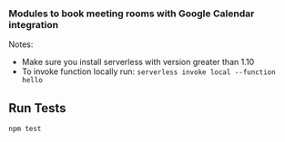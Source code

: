 ### Modules to book meeting rooms with Google Calendar integration

Notes:

* Make sure you install serverless with version greater than 1.10 
* To invoke function locally run:
`serverless invoke local --function hello`


## Run Tests

```
npm test
```